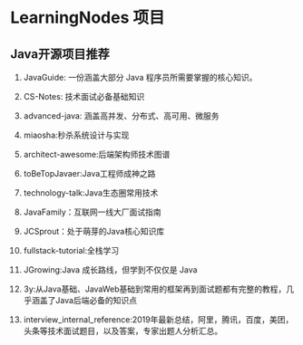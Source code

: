 # LearningNodes 项目
## Java开源项目推荐
1. JavaGuide: 一份涵盖大部分 Java 程序员所需要掌握的核心知识。

2. CS-Notes: 技术面试必备基础知识

3. advanced-java: 涵盖高并发、分布式、高可用、微服务

4. miaosha:秒杀系统设计与实现

5. architect-awesome:后端架构师技术图谱

6. toBeTopJavaer:Java工程师成神之路

7. technology-talk:Java生态圈常用技术

8. JavaFamily：互联网一线大厂面试指南

9. JCSprout：处于萌芽的Java核心知识库

10. fullstack-tutorial:全栈学习

11. JGrowing:Java 成长路线，但学到不仅仅是 Java

12. 3y:从Java基础、JavaWeb基础到常用的框架再到面试题都有完整的教程，几乎涵盖了Java后端必备的知识点

13. interview_internal_reference:2019年最新总结，阿里，腾讯，百度，美团，头条等技术面试题目，以及答案，专家出题人分析汇总。